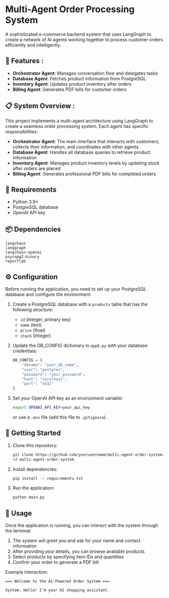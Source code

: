 # Multi-Agent Order Processing System

A sophisticated e-commerce backend system that uses LangGraph to create a network of AI agents working together to process customer orders efficiently and intelligently.

## 🌟 Features :

- **Orchestrator Agent**: Manages conversation flow and delegates tasks
- **Database Agent**: Fetches product information from PostgreSQL
- **Inventory Agent**: Updates product inventory after orders
- **Billing Agent**: Generates PDF bills for customer orders

## 📋 System Overview :

This project implements a multi-agent architecture using LangGraph to create a seamless order processing system. Each agent has specific responsibilities:

- **Orchestrator Agent**: The main interface that interacts with customers, collects their information, and coordinates with other agents
- **Database Agent**: Handles all database queries to retrieve product information
- **Inventory Agent**: Manages product inventory levels by updating stock after orders are placed
- **Billing Agent**: Generates professional PDF bills for completed orders

## 🔧 Requirements

- Python 3.9+
- PostgreSQL database
- OpenAI API key

## 📦 Dependencies

```
langchain
langgraph
langchain-openai
psycopg2-binary
reportlab
```

## ⚙️ Configuration

Before running the application, you need to set up your PostgreSQL database and configure the environment:

1. Create a PostgreSQL database with a `products` table that has the following structure:
   - `id` (integer, primary key)
   - `name` (text)
   - `price` (float)
   - `stock` (integer)

2. Update the DB_CONFIG dictionary in `app8.py` with your database credentials:
   ```python
   DB_CONFIG = {
       "dbname": "your_db_name",
       "user": "postgres",
       "password": "your_password",
       "host": "localhost",
       "port": "5432"
   }
   ```

3. Set your OpenAI API key as an environment variable:
   ```bash
   export OPENAI_API_KEY=your_api_key
   ```
   or use a `.env` file (add this file to `.gitignore`).

## 🚀 Getting Started

1. Clone this repository:
   ```bash
   git clone https://github.com/yourusername/multi-agent-order-system.git
   cd multi-agent-order-system
   ```

2. Install dependencies:
   ```bash
   pip install -r requirements.txt
   ```

3. Run the application:
   ```bash
   python main.py
   ```

## 💬 Usage

Once the application is running, you can interact with the system through the terminal:

1. The system will greet you and ask for your name and contact information
2. After providing your details, you can browse available products
3. Select products by specifying item IDs and quantities
4. Confirm your order to generate a PDF bill

Example interaction:

```
=== Welcome to the AI-Powered Order System ===

System: Hello! I'm your AI shopping assistant.
